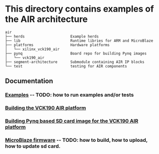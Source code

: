 # This directory contains examples of the AIR architecture
```
air
├── herds                     Example herds
├── lib                       Runtime libries for ARM and MicroBlaze
├── platforms                 Hardware platforms
│   └── xilinx_vck190_air
├── pynq                      Board repo for building Pynq images
│   └── vck190_air
├── segment-architecture      Submodule containing AIR IP blocks
└── test                      testing for AIR components
```

## Documentation

### [Examples]() -- TODO: how to run examples and/or tests
### [Building the VCK190 AIR platform](docs/vck190_building_platform.md)
### [Building Pynq based SD card image for the VCK190 AIR platform](docs/vck190_building_pynq.md)
### [MicroBlaze firmware]() -- TODO: how to build, how to upload, how to update sd card. 